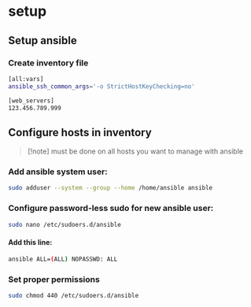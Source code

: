 # setup

## Setup ansible

### Create inventory file

```bash
[all:vars]
ansible_ssh_common_args='-o StrictHostKeyChecking=no'

[web_servers]
123.456.789.999
```

## Configure hosts in inventory

>[!note] must be done on all hosts you want to manage with ansible

### Add ansible system user:

```bash
sudo adduser --system --group --home /home/ansible ansible
```

### Configure password-less sudo for new ansible user:

```bash
sudo nano /etc/sudoers.d/ansible
```

#### Add this line:

```bash
ansible ALL=(ALL) NOPASSWD: ALL
```

### Set proper permissions

```bash
sudo chmod 440 /etc/sudoers.d/ansible
```
